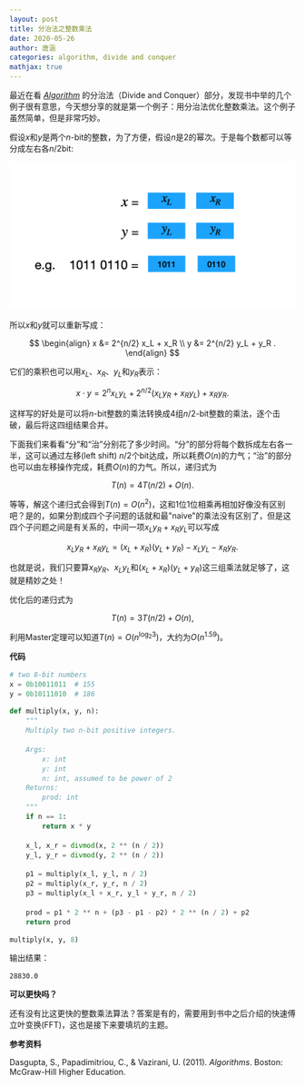```yaml
---
layout: post
title: 分治法之整数乘法
date: 2020-05-26
author: 唐涵
categories: algorithm, divide and conquer
mathjax: true
---
```


最近在看 [*Algorithm*](https://www.amazon.com/Algorithms-Sanjoy-Dasgupta/dp/0073523402) 的分治法（Divide and Conquer）部分，发现书中举的几个例子很有意思，今天想分享的就是第一个例子：用分治法优化整数乘法。这个例子虽然简单，但是非常巧妙。

假设$x$和$y$是两个$n$-bit的整数，为了方便，假设$n$是2的幂次。于是每个数都可以等分成左右各$n/2$bit:

![dc_multiplication_1.png](/images/2020-05-26-dc_multiplication/dc_multiplication_1.png)

所以$x$和$y$就可以重新写成：


$$
\begin{align}
x &= 2^{n/2} x_L + x_R \\
y &= 2^{n/2} y_L + y_R .
\end{align}
$$


它们的乘积也可以用$x_L$、$x_R$、$y_L$和$y_R$表示：


$$
x \cdot y = 2^n x_L y_L + 2^{n/2} (x_L y_R + x_R y_L) + x_R y_R.
$$



这样写的好处是可以将$n$-bit整数的乘法转换成4组$n/2$-bit整数的乘法，逐个击破，最后将这四组结果合并。

下面我们来看看“分”和“治”分别花了多少时间。“分”的部分将每个数拆成左右各一半，这可以通过左移(left shift) $n/2$个bit达成，所以耗费$O(n)$的力气；“治”的部分也可以由左移操作完成，耗费$O(n)$的力气。所以，递归式为


$$
T(n) = 4 T(n/2) + O(n).
$$



等等，解这个递归式会得到$T(n)=O(n^2)$，这和1位1位相乘再相加好像没有区别吧？是的，如果分割成四个子问题的话就和最"naive"的乘法没有区别了，但是这四个子问题之间是有关系的，中间一项$x_Ly_R + x_Ry_L$可以写成


$$
x_Ly_R + x_Ry_L = (x_L + x_R) (y_L + y_R) - x_L y_L - x_R y_R.
$$



也就是说，我们只要算$x_Ry_R$、$x_Ly_L$和$(x_L + x_R) (y_L + y_R)$这三组乘法就足够了，这就是精妙之处！

优化后的递归式为


$$
T(n) = 3 T(n/2) + O(n),
$$


利用Master定理可以知道$T(n)=O(n^{\log_2 3})$，大约为$O(n^{1.59})$。

**代码**


```python
# two 8-bit numbers
x = 0b10011011  # 155
y = 0b10111010  # 186
```


```python
def multiply(x, y, n):
    """
    Multiply two n-bit positive integers.
    
    Args:
        x: int
        y: int
        n: int, assumed to be power of 2
    Returns:
        prod: int
    """
    if n == 1:
        return x * y
    
    x_l, x_r = divmod(x, 2 ** (n / 2))
    y_l, y_r = divmod(y, 2 ** (n / 2))
    
    p1 = multiply(x_l, y_l, n / 2)
    p2 = multiply(x_r, y_r, n / 2)
    p3 = multiply(x_l + x_r, y_l + y_r, n / 2)
    
    prod = p1 * 2 ** n + (p3 - p1 - p2) * 2 ** (n / 2) + p2
    return prod

```


```python
multiply(x, y, 8)
```

输出结果：


    28830.0

**可以更快吗？**

还有没有比这更快的整数乘法算法？答案是有的，需要用到书中之后介绍的快速傅立叶变换(FFT)，这也是接下来要填坑的主题。

**参考资料**

Dasgupta, S., Papadimitriou, C., & Vazirani, U. (2011). *Algorithms*. Boston: McGraw-Hill Higher Education.

